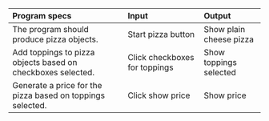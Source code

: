 

| Program specs                                              | Input              | Output          |
| :-------------                                             | :-------------     |:-------------   |
|The program should produce pizza objects.                   | Start pizza button |Show plain cheese pizza|       
|Add toppings to pizza objects based on checkboxes selected. | Click checkboxes for toppings |Show toppings selected         |       
|Generate a price for the pizza based on toppings selected.  | Click show price       |Show price         |
